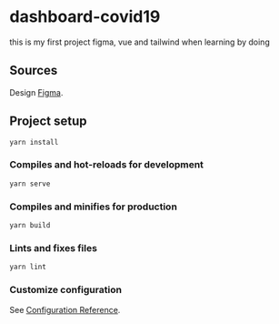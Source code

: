 # dashboard-covid19
this is my first project figma, vue and tailwind when learning by doing

## Sources
Design [Figma](https://www.figma.com/file/dUUDsUYhpKbJMX652mkWSB/Dashboar-Covid-19?node-id=0%3A1).

## Project setup
```
yarn install
```

### Compiles and hot-reloads for development
```
yarn serve
```

### Compiles and minifies for production
```
yarn build
```

### Lints and fixes files
```
yarn lint
```

### Customize configuration
See [Configuration Reference](https://cli.vuejs.org/config/).
